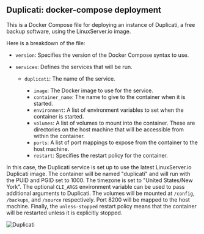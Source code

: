 ## Duplicati: docker-compose deployment

This is a Docker Compose file for deploying an instance of Duplicati, a free backup software, using the LinuxServer.io image.

Here is a breakdown of the file:

- `version`: Specifies the version of the Docker Compose syntax to use.
    
- `services`: Defines the services that will be run.
    
    - `duplicati`: The name of the service.
        
        - `image`: The Docker image to use for the service.
        - `container_name`: The name to give to the container when it is started.
        - `environment`: A list of environment variables to set when the container is started.
        - `volumes`: A list of volumes to mount into the container. These are directories on the host machine that will be accessible from within the container.
        - `ports`: A list of port mappings to expose from the container to the host machine.
        - `restart`: Specifies the restart policy for the container.

In this case, the Duplicati service is set up to use the latest LinuxServer.io Duplicati image. The container will be named "duplicati" and will run with the PUID and PGID set to 1000. The timezone is set to "United States/New York". The optional `CLI_ARGS` environment variable can be used to pass additional arguments to Duplicati. The volumes will be mounted at `/config`, `/backups`, and `/source` respectively. Port 8200 will be mapped to the host machine. Finally, the `unless-stopped` restart policy means that the container will be restarted unless it is explicitly stopped.


![Duplicati](https://www.duplicati.com/images/duplicati-fb-share-v1.png)

